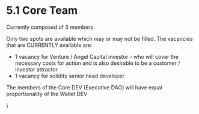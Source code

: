 # 5.1 Core Team

Currently composed of 3 members.

Only two spots are available which may or may not be filled. The vacancies that are CURRENTLY available are:

* 1 vacancy for Venture / Angel Capital investor - who will cover the necessary costs for action and is also desirable to be a customer / investor attractor
* 1 vacancy for solidity senior head developer

The members of the Core DEV (Executive DAO) will have equal proportionality of the Wallet DEV

\
